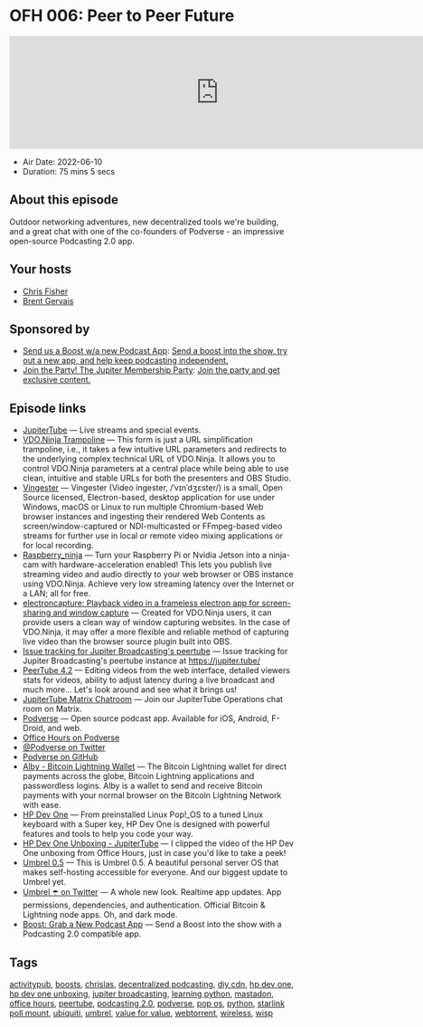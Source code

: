 # OFH 006: Peer to Peer Future

<iframe src="https://player.fireside.fm/v2/MkcqFyfv+R-cN5krf?theme=dark" width="740" height="200" frameborder="0" scrolling="no"></iframe>

* Air Date: 2022-06-10
* Duration: 75 mins 5 secs

## About this episode

Outdoor networking adventures, new decentralized tools we're building, and a great chat with one of the co-founders of Podverse - an impressive open-source Podcasting 2.0 app.

## Your hosts
* [Chris Fisher](https://www.officehours.hair/hosts/chrislas)
* [Brent Gervais](https://www.officehours.hair/hosts/brentgervais)

## Sponsored by

  * [Send us a Boost w/a new Podcast App](http://newpodcastapps.com/): [Send a boost into the show, try out a new app, and help keep podcasting independent. ](http://newpodcastapps.com/)
  * [Join the Party! The Jupiter Membership Party](https://www.jupiter.party/): [Join the party and get exclusive content. ](https://www.jupiter.party/)



## Episode links

  * [JupiterTube](https://jupiter.tube/ "JupiterTube") — Live streams and special events.
  * [VDO.Ninja Trampoline](https://vingester.app/vdon/ "VDO.Ninja Trampoline") — This form is just a URL simplification trampoline, i.e., it takes a few intuitive URL parameters and redirects to the underlying complex technical URL of VDO.Ninja. It allows you to control VDO.Ninja parameters at a central place while being able to use clean, intuitive and stable URLs for both the presenters and OBS Studio.
  * [Vingester](https://vingester.app/ "Vingester") — Vingester (Video ingester, /ˈvɪnˈdʒɛster/) is a small, Open Source licensed, Electron-based, desktop application for use under Windows, macOS or Linux to run multiple Chromium-based Web browser instances and ingesting their rendered Web Contents as screen/window-captured or NDI-multicasted or FFmpeg-based video streams for further use in local or remote video mixing applications or for local recording.
  * [Raspberry_ninja](https://github.com/steveseguin/raspberry_ninja "Raspberry_ninja") — Turn your Raspberry Pi or Nvidia Jetson into a ninja-cam with hardware-acceleration enabled! This lets you publish live streaming video and audio directly to your web browser or OBS instance using VDO.Ninja. Achieve very low streaming latency over the Internet or a LAN; all for free.
  * [electroncapture: Playback video in a frameless electron app for screen-sharing and window capture](https://github.com/steveseguin/electroncapture "electroncapture: Playback video in a frameless electron app for screen-sharing and window capture") — Created for VDO.Ninja users, it can provide users a clean way of window capturing websites. In the case of VDO.Ninja, it may offer a more flexible and reliable method of capturing live video than the browser source plugin built into OBS.
  * [Issue tracking for Jupiter Broadcasting's peertube](https://github.com/JupiterBroadcasting/jupiter.tube "Issue tracking for Jupiter Broadcasting's peertube") — Issue tracking for Jupiter Broadcasting's peertube instance at https://jupiter.tube/ 
  * [PeerTube 4.2](https://joinpeertube.org/en_US/news#release-4.2 "PeerTube 4.2") — Editing videos from the web interface, detailed viewers stats for videos, ability to adjust latency during a live broadcast and much more... Let's look around and see what it brings us!
  * [JupiterTube Matrix Chatroom](https://bit.ly/peertubeops "JupiterTube Matrix Chatroom") — Join our JupiterTube Operations chat room on Matrix.
  * [Podverse](https://podverse.fm/ "Podverse") — Open source podcast app. Available for iOS, Android, F-Droid, and web. 
  * [Office Hours on Podverse](https://podverse.fm/podcast/GLuztlxs0- "Office Hours on Podverse")
  * [@Podverse on Twitter](https://twitter.com/Podverse "@Podverse on Twitter")
  * [Podverse on GitHub](https://github.com/podverse "Podverse on GitHub")
  * [Alby - Bitcoin Lightning Wallet](https://chrome.google.com/webstore/detail/alby-bitcoin-lightning-wa/iokeahhehimjnekafflcihljlcjccdbe "Alby - Bitcoin Lightning Wallet") — The Bitcoin Lightning wallet for direct payments across the globe, Bitcoin Lightning applications and passwordless logins. Alby is a wallet to send and receive Bitcoin payments with your normal browser on the Bitcoin Lightning Network with ease.
  * [HP Dev One](https://hpdevone.com/ "HP Dev One") — From preinstalled Linux Pop!_OS to a tuned Linux keyboard with a Super key, HP Dev One is designed with powerful features and tools to help you code your way.
  * [HP Dev One Unboxing - JupiterTube](https://jupiter.tube/w/qiaxK9mQ4hUUDBYm1SNcFh "HP Dev One Unboxing - JupiterTube") — I clipped the video of the HP Dev One unboxing from Office Hours, just in case you'd like to take a peek! 
  * [Umbrel 0.5](https://blog.getumbrel.com/introducing-umbrel-0-5-a-beautiful-personal-server-os-for-self-hosting-dcbee7e23b64 "Umbrel 0.5") — This is Umbrel 0.5. A beautiful personal server OS that makes self-hosting accessible for everyone. And our biggest update to Umbrel yet.
  * [Umbrel ☂️ on Twitter](https://twitter.com/umbrel/status/1534164270459473921 "Umbrel ☂️ on Twitter") — A whole new look. Realtime app updates. App permissions, dependencies, and authentication. Official Bitcoin & Lightning node apps. Oh, and dark mode.
  * [Boost: Grab a New Podcast App](https://podcastindex.org/apps?appTypes=app&elements=Chapters%2CValue "Boost: Grab a New Podcast App") — Send a Boost into the show with a Podcasting 2.0 compatible app.



## Tags

[activitypub](https://www.officehours.hair/tags/activitypub), [boosts](https://www.officehours.hair/tags/boosts), [chrislas](https://www.officehours.hair/tags/chrislas), [decentralized podcasting](https://www.officehours.hair/tags/decentralized%20podcasting), [diy cdn](https://www.officehours.hair/tags/diy%20cdn), [hp dev one](https://www.officehours.hair/tags/hp%20dev%20one), [hp dev one unboxing](https://www.officehours.hair/tags/hp%20dev%20one%20unboxing), [jupiter broadcasting](https://www.officehours.hair/tags/jupiter%20broadcasting), [learning python](https://www.officehours.hair/tags/learning%20python), [mastadon](https://www.officehours.hair/tags/mastadon), [office hours](https://www.officehours.hair/tags/office%20hours), [peertube](https://www.officehours.hair/tags/peertube), [podcasting 2.0](https://www.officehours.hair/tags/podcasting%202.0), [podverse](https://www.officehours.hair/tags/podverse), [pop os](https://www.officehours.hair/tags/pop%20os), [python](https://www.officehours.hair/tags/python), [starlink poll mount](https://www.officehours.hair/tags/starlink%20poll%20mount), [ubiquiti](https://www.officehours.hair/tags/ubiquiti), [umbrel](https://www.officehours.hair/tags/umbrel), [value for value](https://www.officehours.hair/tags/value%20for%20value), [webtorrent](https://www.officehours.hair/tags/webtorrent), [wireless](https://www.officehours.hair/tags/wireless), [wisp](https://www.officehours.hair/tags/wisp)